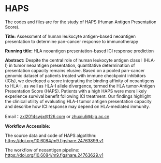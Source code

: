 # HAPS
The codes and files are for the study of HAPS (Human Antigen Presentation Score).

**Title:**
Assessment of human leukocyte antigen-based neoantigen presentation to determine pan-cancer response to immunotherapy

**Running title:**
HLA neoantigen presentation-based ICI response prediction

**Abstract:**
Despite the central role of human leukocyte antigen class I (HLA-I) in tumor neoantigen presentation, quantitative determination of presentation capacity remains elusive. Based on a pooled pan-cancer genomic dataset of patients treated with immune checkpoint inhibitors (ICIs), we developed a score integrating the binding affinity of neoantigens to HLA-I, as well as HLA-I allele divergence, termed the HLA tumor-Antigen Presentation Score (HAPS). Patients with a high HAPS were more likely experience survival benefit following ICI treatment. Our findings highlight the clinical utility of evaluating HLA-I tumor antigen presentation capacity and describe how ICI response may depend on HLA-mediated immunity.

Email：zxl2014swjx@126.com or zhuxiuli@big.ac.cn


**Workflow Accessible:** 

The source data and code of HAPS algotithm: https://doi.org/10.6084/m9.figshare.24763899.v1

The workflow of neoantigen pipeline: https://doi.org/10.6084/m9.figshare.24763629.v1


